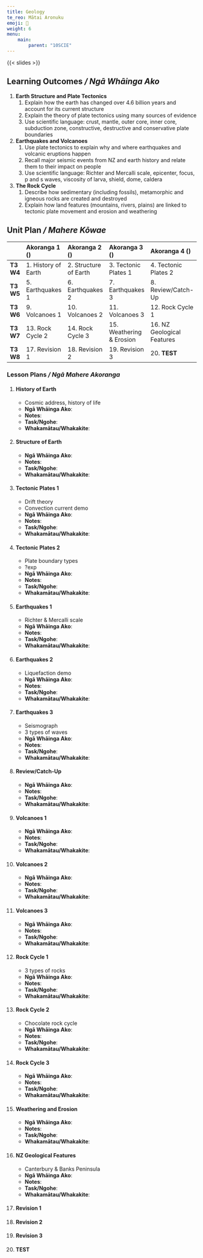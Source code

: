 ```yaml
---
title: Geology
te_reo: Mātai Aronuku
emoji: 🌋
weight: 6
menu:
    main:
        parent: "10SCIE"
---
```


{{< slides >}}

## Learning Outcomes _/ Ngā Whāinga Ako_ 

1. __Earth Structure and Plate Tectonics__
    1. Explain how the earth has changed over 4.6 billion years and  account for its current structure
    2. Explain the theory of plate tectonics using many sources of evidence
    3. Use scientific language:  crust, mantle, outer core, inner core, subduction zone, constructive, destructive and conservative plate boundaries
2. __Earthquakes and Volcanoes__
    1. Use plate tectonics to explain why and where earthquakes and volcanic eruptions happen
    2. Recall major seismic events from NZ and earth history and relate them to their impact on people
    3. Use scientific language: Richter and Mercalli scale, epicenter, focus, p and s waves, viscosity of larva, shield, dome, caldera
3. __The Rock Cycle__
    1. Describe how sedimentary (including fossils), metamorphic and igneous rocks are created and destroyed
    2. Explain how land features (mountains, rivers, plains) are linked to tectonic plate movement  and erosion and weathering

## Unit Plan _/ Mahere Kōwae_ 

|             | Akoranga 1 ()       | Akoranga 2 ()         | Akoranga 3 ()            | Akoranga 4 ()              |
| :---------- | :--------------     | :--------------       | :--------------          | :--------------            |
| __T3 W4__   | 1. History of Earth | 2. Structure of Earth | 3. Tectonic Plates 1     | 4. Tectonic Plates 2       |
| __T3 W5__   | 5. Earthquakes 1    | 6. Earthquakes 2      | 7. Earthquakes 3         | 8. Review/Catch-Up         |
| __T3 W6__   | 9. Volcanoes 1      | 10. Volcanoes 2       | 11. Volcanoes 3          | 12. Rock Cycle 1           |
| __T3 W7__   | 13. Rock Cycle 2    | 14. Rock Cycle 3      | 15. Weathering & Erosion | 16. NZ Geological Features |
| __T3 W8__   | 17. Revision 1      | 18. Revision 2        | 19. Revision 3           | 20. __TEST__               |

### Lesson Plans _/ Ngā Mahere Akoranga_

1. #### History of Earth
    - Cosmic address, history of life
    - __Ngā Whāinga Ako__: 
    - __Notes__: 
    - __Task/Ngohe__: 
    - __Whakamātau/Whakakite__: 

2. #### Structure of Earth
    - __Ngā Whāinga Ako__: 
    - __Notes__: 
    - __Task/Ngohe__: 
    - __Whakamātau/Whakakite__: 

3. #### Tectonic Plates 1
    - Drift theory
    - Convection current demo
    - __Ngā Whāinga Ako__: 
    - __Notes__: 
    - __Task/Ngohe__: 
    - __Whakamātau/Whakakite__: 

4. #### Tectonic Plates 2
    - Plate boundary types
    - ?exp
    - __Ngā Whāinga Ako__: 
    - __Notes__: 
    - __Task/Ngohe__: 
    - __Whakamātau/Whakakite__: 

5. #### Earthquakes 1
    - Richter & Mercalli scale
    - __Ngā Whāinga Ako__: 
    - __Notes__: 
    - __Task/Ngohe__: 
    - __Whakamātau/Whakakite__: 

6. #### Earthquakes 2
    - Liquefaction demo
    - __Ngā Whāinga Ako__: 
    - __Notes__: 
    - __Task/Ngohe__: 
    - __Whakamātau/Whakakite__: 

7. #### Earthquakes 3
    - Seismograph
    - 3 types of waves
    - __Ngā Whāinga Ako__: 
    - __Notes__: 
    - __Task/Ngohe__: 
    - __Whakamātau/Whakakite__: 

8. #### Review/Catch-Up
    - __Ngā Whāinga Ako__: 
    - __Notes__: 
    - __Task/Ngohe__: 
    - __Whakamātau/Whakakite__: 

9. #### Volcanoes 1
    - __Ngā Whāinga Ako__: 
    - __Notes__: 
    - __Task/Ngohe__: 
    - __Whakamātau/Whakakite__: 

10. #### Volcanoes 2
    - __Ngā Whāinga Ako__: 
    - __Notes__: 
    - __Task/Ngohe__: 
    - __Whakamātau/Whakakite__: 

11. #### Volcanoes 3
    - __Ngā Whāinga Ako__: 
    - __Notes__: 
    - __Task/Ngohe__: 
    - __Whakamātau/Whakakite__: 

12. #### Rock Cycle 1
    - 3 types of rocks
    - __Ngā Whāinga Ako__: 
    - __Notes__: 
    - __Task/Ngohe__: 
    - __Whakamātau/Whakakite__: 

13. #### Rock Cycle 2
    - Chocolate rock cycle
    - __Ngā Whāinga Ako__: 
    - __Notes__: 
    - __Task/Ngohe__: 
    - __Whakamātau/Whakakite__: 

14. #### Rock Cycle 3
    - __Ngā Whāinga Ako__: 
    - __Notes__: 
    - __Task/Ngohe__: 
    - __Whakamātau/Whakakite__: 

15. #### Weathering and Erosion
    - __Ngā Whāinga Ako__: 
    - __Notes__: 
    - __Task/Ngohe__: 
    - __Whakamātau/Whakakite__: 

16. #### NZ Geological Features
    - Canterbury & Banks Peninsula
    - __Ngā Whāinga Ako__: 
    - __Notes__: 
    - __Task/Ngohe__: 
    - __Whakamātau/Whakakite__: 

17. #### Revision 1

18. #### Revision 2

19. #### Revision 3

20. #### TEST
